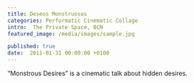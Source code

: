 ```yaml
---
title: Deseos Monstruosos
categories: Performatic Cinematic Collage 
intro:  The Private Space, BCN
featured_image: /media/images/sample.jpg

published: true
date:  2011-01-31 00:00:00 +0100
---
```


“Monstrous Desires” is a cinematic talk about hidden desires.
